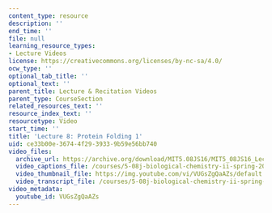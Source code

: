 ```yaml
---
content_type: resource
description: ''
end_time: ''
file: null
learning_resource_types:
- Lecture Videos
license: https://creativecommons.org/licenses/by-nc-sa/4.0/
ocw_type: ''
optional_tab_title: ''
optional_text: ''
parent_title: Lecture & Recitation Videos
parent_type: CourseSection
related_resources_text: ''
resource_index_text: ''
resourcetype: Video
start_time: ''
title: 'Lecture 8: Protein Folding 1'
uid: ce33b00e-3674-4f29-3933-9b59e56bb740
video_files:
  archive_url: https://archive.org/download/MIT5.08JS16/MIT5_08JS16_Lecture_08_300k.mp4
  video_captions_file: /courses/5-08j-biological-chemistry-ii-spring-2016/7cd4e4e7e9455ed29dbf803128fa3d82_VUGsZgQaAZs.vtt
  video_thumbnail_file: https://img.youtube.com/vi/VUGsZgQaAZs/default.jpg
  video_transcript_file: /courses/5-08j-biological-chemistry-ii-spring-2016/23c4282891bdc56b8e90376c273c301e_VUGsZgQaAZs.pdf
video_metadata:
  youtube_id: VUGsZgQaAZs
---
```

